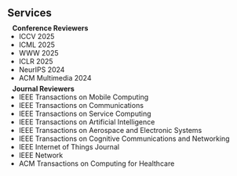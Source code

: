 <h1 id="services"></h1>

<h2 style="margin: 30px 0px 10px;">Services</h2>

<h4 style="margin:0 10px 0;">Conference Reviewers</h4>

<ul style="margin:0 0 5px;">
  <li>ICCV 2025</li>
  <li>ICML 2025</li>
  <li>WWW 2025</li>
  <li>ICLR 2025</li>
  <li>NeurIPS 2024</li>
  <li>ACM Multimedia 2024</li>
</ul>

<h4 style="margin:0 10px 0;">Journal Reviewers</h4>

<ul style="margin:0 0 5px;">
  <li>IEEE Transactions on Mobile Computing</li>
  <li>IEEE Transactions on Communications</li>
  <li>IEEE Transactions on Service Computing</li>
  <li>IEEE Transactions on Artificial Intelligence</li>
  <li>IEEE Transactions on Aerospace and Electronic Systems</li>
  <li>IEEE Transactions on Cognitive Communications and Networking</li>
  <li>IEEE Internet of Things Journal</li>
  <li>IEEE Network</li>
  <li>ACM Transactions on Computing for Healthcare</li>
</ul>

